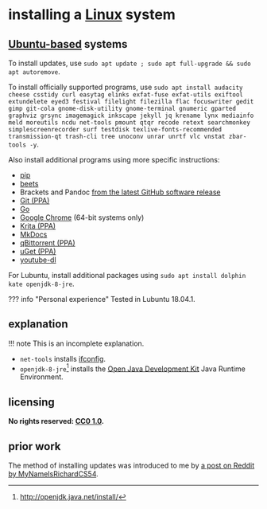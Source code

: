 # installing a [Linux] system
## [Ubuntu-based] systems

To install updates, use `sudo apt update ; sudo apt full-upgrade && sudo apt autoremove`.

To install officially supported programs, use `sudo apt install audacity cheese csstidy curl easytag elinks exfat-fuse exfat-utils exiftool extundelete eyed3 festival filelight filezilla flac focuswriter gedit gimp git-cola gnome-disk-utility gnome-terminal gnumeric gparted graphviz grsync imagemagick inkscape jekyll jq krename lynx mediainfo meld moreutils ncdu net-tools pmount qtqr recode retext searchmonkey simplescreenrecorder surf testdisk texlive-fonts-recommended transmission-qt trash-cli tree unoconv unrar unrtf vlc vnstat zbar-tools -y`.

Also install additional programs using more specific instructions:

- [pip](instpip.md)
- [beets](insbeet.md)
- Brackets and Pandoc [from the latest GitHub software release](islGHsr.md)
- [Git (PPA)](instGit.md)
- [Go](instlGo.md)
- [Google Chrome](insGCrm.md) (64-bit systems only)
- [Krita (PPA)](insKrta.md)
- [MkDocs](insMkDc.md)
- [qBittorrent (PPA)](insqBtr.md)
- [uGet (PPA)](instuGt.md)
- [youtube-dl](insytdl.md)

For Lubuntu, install additional packages using `sudo apt install dolphin kate openjdk-8-jre`.

??? info "Personal experience"
    Tested in Lubuntu 18.04.1.

## explanation

!!! note
    This is an incomplete explanation.

- `net-tools` installs [ifconfig](https://en.wikipedia.org/wiki/Ifconfig).
- `openjdk-8-jre`[^insLnxS1] installs the [Open Java Development Kit](https://en.wikipedia.org/wiki/OpenJDK) Java Runtime Environment.

## licensing
**No rights reserved: [CC0 1.0](https://creativecommons.org/publicdomain/zero/1.0/).**

## prior work
The method of installing updates was introduced to me by [a post on Reddit by MyNameIsRichardCS54](https://www.reddit.com/r/Kubuntu/comments/99jfb5/every_new_install_of_kubuntu_1804_freezes_up_when/e4qsx0a/).

[Linux]: https://en.wikipedia.org/wiki/Linux_distribution
[Ubuntu-based]: https://en.wikipedia.org/wiki/List_of_Linux_distributions#Ubuntu-based
[^insLnxS1]: http://openjdk.java.net/install/
